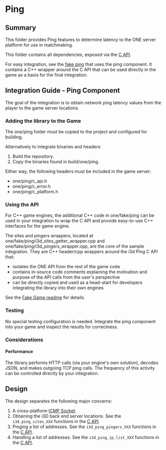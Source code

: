 # Ping

## Summary

This folder provides Ping features to determine latency to the ONE server platform for use in matchmaking.

This folder contains all dependencies, exposed via the [C API](c_api.h).

For easy integration, see the [fake ping](../fake/ping/readme.md) that uses the ping component. It contains a C++ wrapper around the C API that can be used directly in the game as a basis for the final integration.

## Integration Guide - Ping Component

The goal of the integration is to obtain network ping latency values from the player to the game server locations.

### Adding the library to the Game

The one/ping folder must be copied to the project and configured for building.

Alternatively to integrate binaries and headers:

1. Build the repository.
2. Copy the binaries found in build/one/ping.

Either way, the following headers must be included in the game server:

- one/ping/c_api.h
- one/ping/c_error.h
- one/ping/c_platform.h

### Using the API

For C++ game engines, the additional C++ code in one/fake/ping can be used in your integration to wrap the C API and provide easy-to-use C++ interfaces for the game engine.

The sites and pingers wrappers, located at one/fake/ping/i3d_sites_getter_wrapper.cpp and one/fake/ping/i3d_pingers_wrapper.cpp, are the core of the sample integration. They are C++ header/cpp wrappers around the i3d Ping C API that:

- isolates the ONE API from the rest of the game code
- contains in-source code comments explaining the motivation and purpose of the API calls from the user's perspective
- can be directly copied and used as a head-start for developers integrating the library into their own engines

See the [Fake Game readme](../one/fake/ping/readme.md) for details.

### Testing

No special testing configuration is needed. Integrate the ping component into your game and inspect the results for correctness.

### Considerations

#### Performance

The library performs HTTP calls (via your engine's own solution), decodes JSON, and makes outgoing TCP ping calls. The frequency of this activity can be controlled directly by your integration.

## Design

The design separates the following major concerns:

1. A cross-platform [ICMP Socket](internal/icmp_socket.h).
2. Obtaining the i3D back end server locations. See the `i3d_ping_sites_XXX` functions in the [C API](c_api.h).
3. Pinging a list of addresses. See the `i3d_ping_pingers_XXX` functions in the [C API](c_api.h).
4. Handling a list of addresses. See the `i3d_ping_ip_list_XXX` functions in the [C API](c_api.h).

